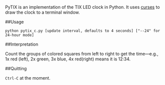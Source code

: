 PyTIX is an implementation of the TIX LED clock in Python. It uses [curses][1] to draw the clock to a terminal window.

##Usage

`python pytix_c.py [update interval, defaults to 4 seconds] ["--24" for 24-hour mode]`

##Interpretation

Count the groups of colored squares from left to right to get the time&mdash;e.g., 1x red (left), 2x green, 3x blue, 4x red(right) means it is 12:34.

##Quitting

`Ctrl-C` at the moment.

[1]: http://docs.python.org/library/curses.html
